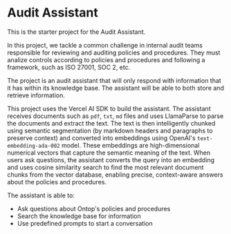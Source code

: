 # Audit Assistant

This is the starter project for the Audit Assistant.

In this project, we tackle a common challenge in internal audit teams responsible for reviewing and auditing policies and procedures. They must analize controls according to policies and procedures and following a framework, such as ISO 27001, SOC 2, etc.

The project is an audit assistant that will only respond with information that it has within its knowledge base. The assistant will be able to both store and retrieve information. 

This project uses the Vercel AI SDK to build the assistant. The assistant receives documents such as `pdf`, `txt`, `md` files and uses LlamaParse to parse the documents and extract the text. The text is then intelligently chunked using semantic segmentation (by markdown headers and paragraphs to preserve context) and converted into embeddings using OpenAI's `text-embedding-ada-002` model. These embeddings are high-dimensional numerical vectors that capture the semantic meaning of the text. When users ask questions, the assistant converts the query into an embedding and uses cosine similarity search to find the most relevant document chunks from the vector database, enabling precise, context-aware answers about the policies and procedures. 

The assistant is able to:

- Ask questions about Ontop's policies and procedures
- Search the knowledge base for information
- Use predefined prompts to start a conversation
